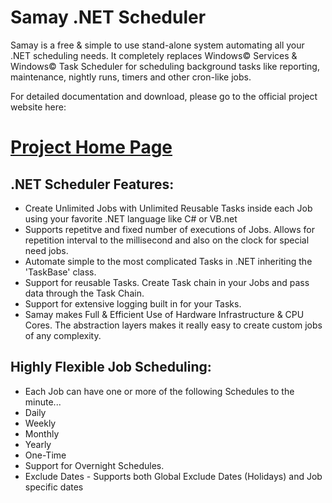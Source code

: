 Samay .NET Scheduler
====================

Samay is a free & simple to use stand-alone system automating all your .NET scheduling needs. It completely replaces Windows© Services & Windows© Task Scheduler for scheduling background tasks like reporting, maintenance, nightly runs, timers and other cron-like jobs. 

For detailed documentation and download, please go to the official project website here:

[Project Home Page](http://dotnetscheduler.com/engine)
===================

.NET Scheduler Features:
------------------------

* Create Unlimited Jobs with Unlimited Reusable Tasks inside each Job using your favorite .NET language like C# or VB.net
* Supports repetitve and fixed number of executions of Jobs. Allows for repetition interval to the millisecond and also on the clock for special need jobs.
* Automate simple to the most complicated Tasks in .NET inheriting the 'TaskBase' class.
* Support for reusable Tasks. Create Task chain in your Jobs and pass data through the Task Chain.
* Support for extensive logging built in for your Tasks.
* Samay makes Full & Efficient Use of Hardware Infrastructure & CPU Cores. The abstraction layers makes it really easy to create custom jobs of any complexity.

Highly Flexible Job Scheduling:
-------------------------------

* Each Job can have one or more of the following Schedules to the minute...
* Daily
* Weekly
* Monthly
* Yearly
* One-Time
* Support for Overnight Schedules.
* Exclude Dates - Supports both Global Exclude Dates (Holidays) and Job specific dates


